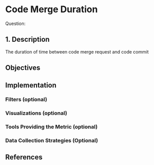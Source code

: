 # Code Merge Duration

Question:

## 1. Description
The duration of time between code merge request and code commit

## Objectives

## Implementation

### Filters (optional)

### Visualizations (optional)

### Tools Providing the Metric (optional)

### Data Collection Strategies (Optional)

## References
